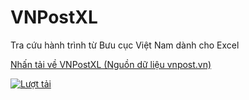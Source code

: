 # VNPostXL
 Tra cứu hành trình từ Bưu cục Việt Nam dành cho Excel

[Nhấn tải về VNPostXL (Nguồn dữ liệu vnpost.vn)](https://github.com/SanbiVN/VNPostXL/releases/download/vnpost/VNPostXL_v1.0.zip)

[![Lượt tải](https://img.shields.io/github/downloads/SanbiVN/VNPostXL/total.svg)](https://github.com/SanbiVN/VNPostXL/releases/download/vnpost/VNPostXL_v1.0.zip)
